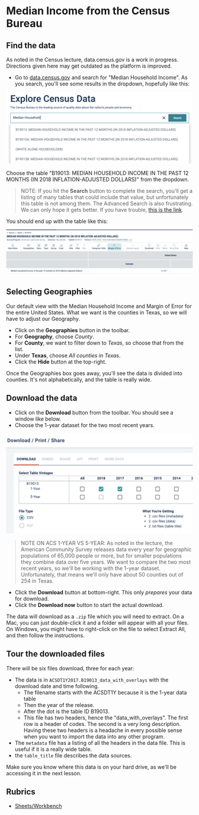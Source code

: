 # Median Income from the Census Bureau

## Find the data

As noted in the Census lecture, data.census.gov is a work in progress. Directions given here may get outdated as the platform is improved.

- Go to [data.census.gov](https://data.census.gov) and search for "Median Household Income". As you search, you'll see some results in the dropdown, hopefully like this:

![Census search](images/census-mhi-search.png)

Choose the table "B19013: MEDIAN HOUSEHOLD INCOME IN THE PAST 12 MONTHS (IN 2018 INFLATION-ADJUSTED DOLLARS)" from the dropdown.

> NOTE: If you hit the **Search** button to complete the search, you'll get a listing of many tables that could include that value, but unfortunately this table is not among them. The Advanced Search is also frustrating. We can only hope it gets better. If you have trouble, [this is the link](https://data.census.gov/cedsci/table?hidePreview=true&q=B19013%3A%20MEDIAN%20HOUSEHOLD%20INCOME%20IN%20THE%20PAST%2012%20MONTHS%20%28IN%202018%20INFLATION-ADJUSTED%20DOLLARS%29&table=B19013&tid=ACSDT1Y2018.B19013&lastDisplayedRow=0&g=0400000US48.050000).

You should end up with the table like this:

![MHI table](images/census-mhi-table.png)

## Selecting Geographies

Our default view with the Median Household Income and Margin of Error for the entire United States. What we want is the counties in Texas, so we will have to adjust our Geography.

- Click on the **Geographies** button in the toolbar.
- For **Geography**, choose _County_.
- For **County**, we want to filter down to _Texas_, so choose that from the list.
- Under **Texas**, choose _All counties in Texas_.
- Click the **Hide** button at the top-right.

Once the Geographies box goes away, you'll see the data is divided into counties. It's not alphabetically, and the table is really wide.

## Download the data

- Click on the **Download** button from the toolbar. You should see a window like below.
- Choose the 1-year dataset for the two most recent years.

![Choose data](images/census-mhi-choosedata.png)

> NOTE ON ACS 1-YEAR VS 5-YEAR: As noted in the lecture, the American Community Survey releases data every year for geographic populations of 65,000 people or more, but for smaller populations they combine data over five years. We want to compare the two most recent years, so we'll be working with the 1-year dataset. Unfortunately, that means we'll only have about 50 counties out of 254 in Texas.

- Click the **Download** button at bottom-right. This only _prepares_ your data for download.
- Click the **Download now** button to start the actual download.

The data will download as a `.zip` file which you will need to extract. On a Mac, you can just double-click it and a folder will appear with all your files. On Windows, you might have to right-click on the file to select Extract All, and then follow the instructions.

## Tour the downloaded files

There will be six files download, three for each year:

- The data is in `ACSDT1Y2017.B19013_data_with_overlays` with the download date and time following.
  - The filename starts with the ACSDT1Y because it is the 1-year data table
  - Then the year of the release.
  - After the dot is the table ID B19013.
  - This file has two headers, hence the "data_with_overlays". The first row is a header of codes. The second is a very long description. Having these two headers is a headache in every possible sense when you want to import the data into any other program.
- The `metadata` file has a listing of all the headers in the data file. This is useful if it is a really wide table.
- the `table_title` file describes the data sources.

Make sure you know where this data is on your hard drive, as we'll be accessing it in the next lesson.

## Rubrics

- [Sheets/Workbench](rubric-wb.md)
